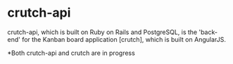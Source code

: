 # crutch-api
crutch-api, which is built on Ruby on Rails and PostgreSQL, is the 'back-end' for the Kanban board application [crutch], which is built on AngularJS.

*Both crutch-api and crutch are in progress

